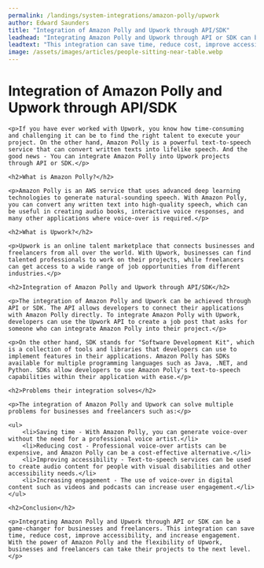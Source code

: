 ```yaml
---
permalink: /landings/system-integrations/amazon-polly/upwork
author: Edward Saunders
title: "Integration of Amazon Polly and Upwork through API/SDK"
leadhead: "Integrating Amazon Polly and Upwork through API or SDK can be a game-changer for businesses and freelancers"
leadtext: "This integration can save time, reduce cost, improve accessibility, and increase engagement. With the power of Amazon Polly and the flexibility of Upwork, businesses and freelancers can take their projects to the next level."
image: /assets/images/articles/people-sitting-near-table.webp
---
```

<div class="arttext">
	<h1>Integration of Amazon Polly and Upwork through API/SDK</h1>

	<p>If you have ever worked with Upwork, you know how time-consuming and challenging it can be to find the right talent to execute your project. On the other hand, Amazon Polly is a powerful text-to-speech service that can convert written texts into lifelike speech. And the good news - You can integrate Amazon Polly into Upwork projects through API or SDK.</p> 

	<h2>What is Amazon Polly?</h2>

	<p>Amazon Polly is an AWS service that uses advanced deep learning technologies to generate natural-sounding speech. With Amazon Polly, you can convert any written text into high-quality speech, which can be useful in creating audio books, interactive voice responses, and many other applications where voice-over is required.</p>

	<h2>What is Upwork?</h2>

	<p>Upwork is an online talent marketplace that connects businesses and freelancers from all over the world. With Upwork, businesses can find talented professionals to work on their projects, while freelancers can get access to a wide range of job opportunities from different industries.</p>

	<h2>Integration of Amazon Polly and Upwork through API/SDK</h2>

	<p>The integration of Amazon Polly and Upwork can be achieved through API or SDK. The API allows developers to connect their applications with Amazon Polly directly. To integrate Amazon Polly with Upwork, developers can use the Upwork API to create a job post that asks for someone who can integrate Amazon Polly into their project.</p>

	<p>On the other hand, SDK stands for "Software Development Kit", which is a collection of tools and libraries that developers can use to implement features in their applications. Amazon Polly has SDKs available for multiple programming languages such as Java, .NET, and Python. SDKs allow developers to use Amazon Polly's text-to-speech capabilities within their application with ease.</p>

	<h2>Problems their integration solves</h2>

	<p>The integration of Amazon Polly and Upwork can solve multiple problems for businesses and freelancers such as:</p>

	<ul>
		<li>Saving time - With Amazon Polly, you can generate voice-over without the need for a professional voice artist.</li>
		<li>Reducing cost - Professional voice-over artists can be expensive, and Amazon Polly can be a cost-effective alternative.</li>
		<li>Improving accessibility - Text-to-speech services can be used to create audio content for people with visual disabilities and other accessibility needs.</li>
		<li>Increasing engagement - The use of voice-over in digital content such as videos and podcasts can increase user engagement.</li>
	</ul>

	<h2>Conclusion</h2>

	<p>Integrating Amazon Polly and Upwork through API or SDK can be a game-changer for businesses and freelancers. This integration can save time, reduce cost, improve accessibility, and increase engagement. With the power of Amazon Polly and the flexibility of Upwork, businesses and freelancers can take their projects to the next level.</p>

</div>